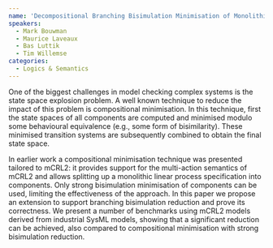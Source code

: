 ```yaml
---
name: 'Decompositional Branching Bisimulation Minimisation of Monolithic Processes'
speakers:
  - Mark Bouwman
  - Maurice Laveaux
  - Bas Luttik
  - Tim Willemse
categories:
  - Logics & Semantics
---
```


One of the biggest challenges in model checking complex systems is the state space explosion problem. A well known technique to reduce the impact of this problem is compositional minimisation. In this technique, first the state spaces of all components are computed and minimised modulo some behavioural equivalence (e.g., some form of bisimilarity). These minimised transition systems are subsequently combined to obtain the final state space.

In earlier work a compositional minimisation technique was presented tailored to mCRL2: it provides support for the multi-action semantics of mCRL2 and allows splitting up a monolithic linear process specification into components. Only strong bisimulation minimisation of components can be used, limiting the effectiveness of the approach. In this paper we propose an extension to support branching bisimulation reduction and prove its correctness. We present a number of benchmarks using mCRL2 models derived from industrial SysML models, showing that a significant reduction can be achieved, also compared to compositional minimisation with strong bisimulation reduction.
